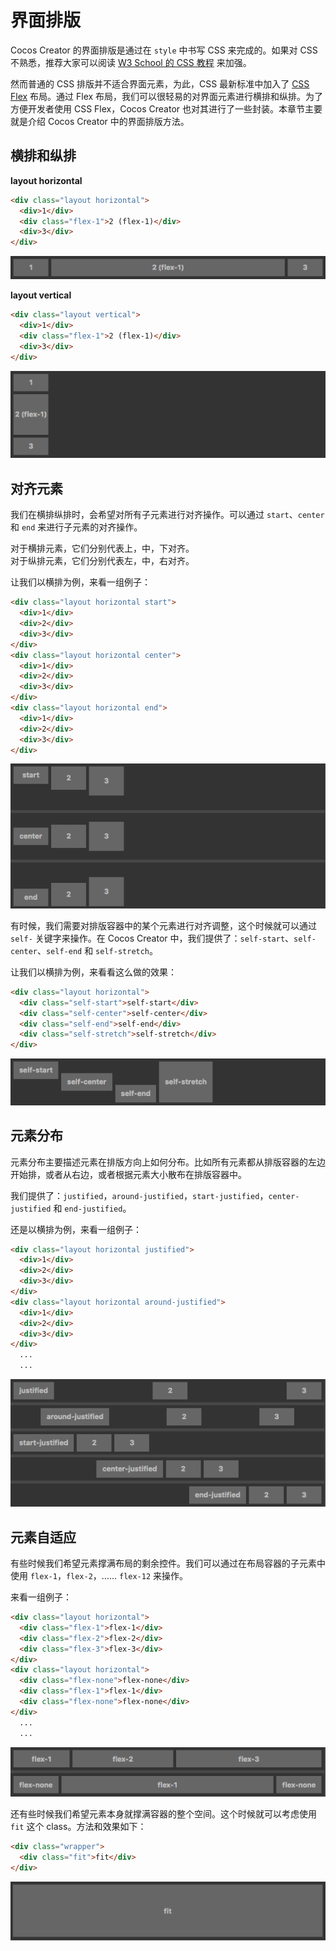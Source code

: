 # 界面排版

Cocos Creator 的界面排版是通过在 `style` 中书写 CSS 来完成的。如果对 CSS 不熟悉，推荐大家可以阅读 [W3 School 的 CSS 教程](http://www.w3school.com.cn/css/) 来加强。

然而普通的 CSS 排版并不适合界面元素，为此，CSS 最新标准中加入了 [CSS Flex](https://css-tricks.com/snippets/css/a-guide-to-flexbox/) 布局。通过 Flex 布局，我们可以很轻易的对界面元素进行横排和纵排。为了方便开发者使用 CSS Flex，Cocos Creator 也对其进行了一些封装。本章节主要就是介绍 Cocos Creator 中的界面排版方法。

## 横排和纵排

**layout horizontal**

```html
<div class="layout horizontal">
  <div>1</div>
  <div class="flex-1">2 (flex-1)</div>
  <div>3</div>
</div>
```

![layout-horizontal](./assets/layout-horizontal.png)

**layout vertical**

```html
<div class="layout vertical">
  <div>1</div>
  <div class="flex-1">2 (flex-1)</div>
  <div>3</div>
</div>
```

![layout-vertical](./assets/layout-vertical.png)

## 对齐元素

我们在横排纵排时，会希望对所有子元素进行对齐操作。可以通过 `start`、`center` 和 `end` 来进行子元素的对齐操作。

对于横排元素，它们分别代表上，中，下对齐。  
对于纵排元素，它们分别代表左，中，右对齐。

让我们以横排为例，来看一组例子：

```html
<div class="layout horizontal start">
  <div>1</div>
  <div>2</div>
  <div>3</div>
</div>
<div class="layout horizontal center">
  <div>1</div>
  <div>2</div>
  <div>3</div>
</div>
<div class="layout horizontal end">
  <div>1</div>
  <div>2</div>
  <div>3</div>
</div>
```

![layout-align-items](./assets/layout-align-items.png)

有时候，我们需要对排版容器中的某个元素进行对齐调整，这个时候就可以通过 `self-` 关键字来操作。在 Cocos Creator 中，我们提供了：`self-start`、`self-center`、`self-end` 和 `self-stretch`。

让我们以横排为例，来看看这么做的效果：

```html
<div class="layout horizontal">
  <div class="self-start">self-start</div>
  <div class="self-center">self-center</div>
  <div class="self-end">self-end</div>
  <div class="self-stretch">self-stretch</div>
</div>
```

![layout-self-align](./assets/layout-self-align.png)

## 元素分布

元素分布主要描述元素在排版方向上如何分布。比如所有元素都从排版容器的左边开始排，或者从右边，或者根据元素大小散布在排版容器中。

我们提供了：`justified`，`around-justified`，`start-justified`，`center-justified` 和 `end-justified`。

还是以横排为例，来看一组例子：

```html
<div class="layout horizontal justified">
  <div>1</div>
  <div>2</div>
  <div>3</div>
</div>
<div class="layout horizontal around-justified">
  <div>1</div>
  <div>2</div>
  <div>3</div>
</div>
  ...
  ...
```

![layout-justified](./assets/layout-justified.png)

## 元素自适应

有些时候我们希望元素撑满布局的剩余控件。我们可以通过在布局容器的子元素中使用 `flex-1`，`flex-2`，…… `flex-12` 来操作。

来看一组例子：

```html
<div class="layout horizontal">
  <div class="flex-1">flex-1</div>
  <div class="flex-2">flex-2</div>
  <div class="flex-3">flex-3</div>
</div>
<div class="layout horizontal">
  <div class="flex-none">flex-none</div>
  <div class="flex-1">flex-1</div>
  <div class="flex-none">flex-none</div>
</div>
  ...
  ...
```

![layout-flex](./assets/layout-flex.png)

还有些时候我们希望元素本身就撑满容器的整个空间。这个时候就可以考虑使用 `fit` 这个 class。方法和效果如下：

```html
<div class="wrapper">
  <div class="fit">fit</div>
</div>
```

![layout-fit](./assets/layout-fit.png)
